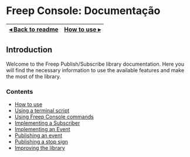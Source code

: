 # Freep Console: Documentação

[◂ Back to readme](../../readme.md) | [How to use ▸](01-how-to-use.md)
-- | --

## Introduction

Welcome to the Freep Publish/Subscribe library documentation. Here you will find the necessary information to use the available features and make the most of the library.

### Contents

- [How to use](01-how-to-use.md)
- [Using a terminal script](02-using-terminal-script.md)
- [Using Freep Console commands](03-using-commands-freep-console.md)
- [Implementing a Subscriber](04-implementing-a-subscriber.md)
- [Implementing an Event](05-implementing-an-event.md)
- [Publishing an event](06-publishing-um-event.md)
- [Publishing a stop sign](07-publishing-a-stop-sign.md)
- [Improving the library](08-improving-the-library.md)
